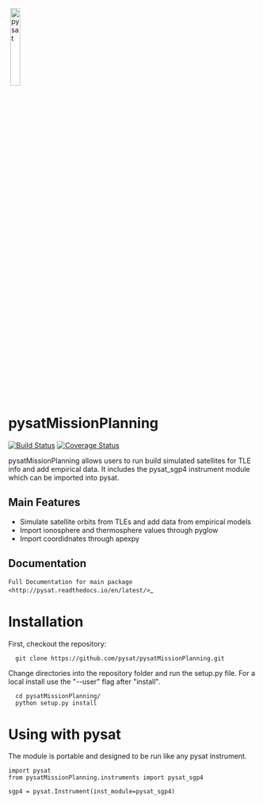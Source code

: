 <div align="left">
        <img height="0" width="0px">
        <img width="20%" src="/poweredbypysat.png" alt="pysat" title="pysat"</img>
</div>

# pysatMissionPlanning
[![Build Status](https://travis-ci.org/pysat/pysatMissionPlanning.svg?branch=master)](https://travis-ci.org/pysat/pysatMissionPlanning)
[![Coverage Status](https://coveralls.io/repos/github/pysat/pysatMissionPlanning/badge.svg?branch=master)](https://coveralls.io/github/pysat/pysatMissionPlanning?branch=master)

pysatMissionPlanning allows users to run build simulated satellites for TLE info and add empirical data.  It includes the pysat_sgp4 instrument module which can be imported into pysat.

Main Features
-------------
- Simulate satellite orbits from TLEs and add data from empirical models
- Import ionosphere and thermosphere values through pyglow
- Import coordidnates through apexpy

Documentation
---------------------
`Full Documentation for main package <http://pysat.readthedocs.io/en/latest/>`_


# Installation

First, checkout the repository:

```
  git clone https://github.com/pysat/pysatMissionPlanning.git
```

Change directories into the repository folder and run the setup.py file.  For
a local install use the "--user" flag after "install".

```
  cd pysatMissionPlanning/
  python setup.py install
```

# Using with pysat

The module is portable and designed to be run like any pysat instrument.

```
import pysat
from pysatMissionPlanning.instruments import pysat_sgp4

sgp4 = pysat.Instrument(inst_module=pysat_sgp4)
```
